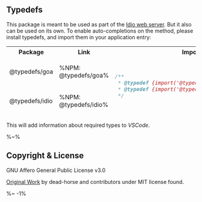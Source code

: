 <!-- ## TODO

- [ ] Add a new item to the todo list. -->

## Typedefs

This package is meant to be used as part of the [Idio web server](https://github.com/idiocc/idio). But it also can be used on its own. To enable auto-completions on the method, please install typedefs, and import them in your application entry:

<table>
<thead>
<tr><th>Package</th><th>Link</th><th>Import</th></tr>
<!-- block-start -->
<tr><td>
@typedefs/goa
</td>
<td>

%NPM: @typedefs/goa%
</td>
<td rowspan="2">

```js
/**
 * @typedef {import('@typedefs/goa').Application}
 * @typedef {import('@typedefs/idio').Application}
 */
```
</td>
</tr>
<tr><td>
@typedefs/idio
</td>
<td>

%NPM: @typedefs/idio%
</td></tr>
</table>

This will add information about required types to _VSCode_.

%~%

## Copyright & License

GNU Affero General Public License v3.0

[Original Work](https://github.com/koajs/session) by dead-horse and contributors under MIT license found.

<idio-footer />

%~ -1%